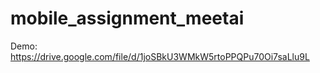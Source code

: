 # mobile_assignment_meetai

Demo: https://drive.google.com/file/d/1joSBkU3WMkW5rtoPPQPu70Oi7saLlu9L
